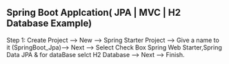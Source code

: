 ## Spring Boot Applcation( JPA | MVC | H2 Database Example)


Step 1: 
Create Project --> New --> Spring Starter Project --> Give a name to it (SpringBoot_Jpa)--> Next
--> Select Check Box Spring Web Starter,Spring Data JPA & for dataBase selct H2 Database --> Next --> Finish.

